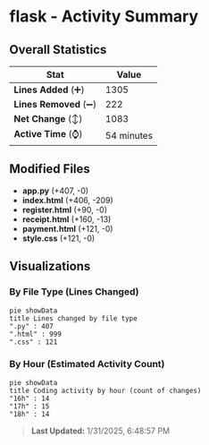 # flask - Activity Summary 

## Overall Statistics

| Stat                   | Value                                                             |
| ---------------------- | ----------------------------------------------------------------- |
| **Lines Added** (➕)   | 1305                                          |
| **Lines Removed** (➖) | 222                                        |
| **Net Change** (↕)    | 1083                |
| **Active Time** (⌚)   | 54 minutes |


## Modified Files
- **app.py** (+407, -0)
- **index.html** (+406, -209)
- **register.html** (+90, -0)
- **receipt.html** (+160, -13)
- **payment.html** (+121, -0)
- **style.css** (+121, -0)

## Visualizations

### By File Type (Lines Changed)

```mermaid
pie showData
title Lines changed by file type
".py" : 407
".html" : 999
".css" : 121
```

### By Hour (Estimated Activity Count)

```mermaid
pie showData
title Coding activity by hour (count of changes)
"16h" : 14
"17h" : 15
"18h" : 14
```


> **Last Updated:** 1/31/2025, 6:48:57 PM